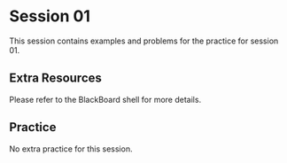 # Session 01

This session contains examples and problems for
the practice for session 01.

## Extra Resources

Please refer to the BlackBoard shell for more details.

## Practice

No extra practice for this session.
